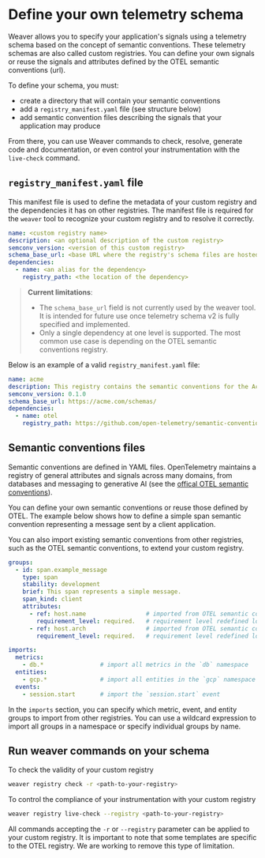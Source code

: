 # Define your own telemetry schema

Weaver allows you to specify your application's signals using a telemetry schema
based on the concept of semantic conventions. These telemetry schemas are also
called custom registries. You can define your own signals or reuse the signals
and attributes defined by the OTEL semantic conventions (url).

To define your schema, you must:

- create a directory that will contain your semantic conventions
- add a `registry_manifest.yaml` file (see structure below)
- add semantic convention files describing the signals that your application may
  produce

From there, you can use Weaver commands to check, resolve, generate code and
documentation, or even control your instrumentation with the `live-check`
command.

## `registry_manifest.yaml` file

This manifest file is used to define the metadata of your custom registry and
the dependencies it has on other registries. The manifest file is required for
the `weaver` tool to recognize your custom registry and to resolve it correctly.

```yaml
name: <custom registry name>
description: <an optional description of the custom registry>
semconv_version: <version of this custom registry>
schema_base_url: <base URL where the registry's schema files are hosted>
dependencies:
  - name: <an alias for the dependency>
    registry_path: <the location of the dependency>
```

> **Current limitations**:
> - The `schema_base_url` field is not currently used by the weaver tool. It is
    intended for future use once telemetry schema v2 is fully specified and
    implemented.
> - Only a single dependency at one level is supported. The most common use case
    is depending on the OTEL semantic conventions registry.

Below is an example of a valid `registry_manifest.yaml` file:

```yaml
name: acme
description: This registry contains the semantic conventions for the Acme vendor.
semconv_version: 0.1.0
schema_base_url: https://acme.com/schemas/
dependencies:
  - name: otel
    registry_path: https://github.com/open-telemetry/semantic-conventions/archive/refs/tags/v1.34.0.zip[model]
```

## Semantic conventions files

Semantic conventions are defined in YAML files. OpenTelemetry maintains a
registry of general attributes and signals across many domains, from databases
and messaging to generative AI (see
the [offical OTEL semantic conventions](https://opentelemetry.io/docs/specs/semconv/)).

You can define your own semantic conventions or reuse those defined by OTEL. The
example below shows how to define a simple span semantic convention representing
a message sent by a client application.

You can also import existing semantic conventions from other registries, such as
the OTEL semantic conventions, to extend your custom registry.

```yaml
groups:
  - id: span.example_message
    type: span
    stability: development
    brief: This span represents a simple message.
    span_kind: client
    attributes:
      - ref: host.name                 # imported from OTEL semantic conventions
        requirement_level: required.   # requirement level redefined locally
      - ref: host.arch                 # imported from OTEL semantic conventions
        requirement_level: required.   # requirement level redefined locally

imports:
  metrics:
    - db.*                # import all metrics in the `db` namespace
  entities:
    - gcp.*               # import all entities in the `gcp` namespace
  events:
    - session.start       # import the `session.start` event
```

In the `imports` section, you can specify which metric, event, and entity groups
to import from other registries. You can use a wildcard expression to import all
groups in a namespace or specify individual groups by name.

## Run weaver commands on your schema

To check the validity of your custom registry

```bash
weaver registry check -r <path-to-your-registry>
```

To control the compliance of your instrumentation with your custom registry

```bash
weaver registry live-check --registry <path-to-your-registry>
```

All commands accepting the `-r` or `--registry` parameter can be applied to your
custom registry. It is important to note that some templates are specific to the
OTEL registry. We are working to remove this type of limitation.